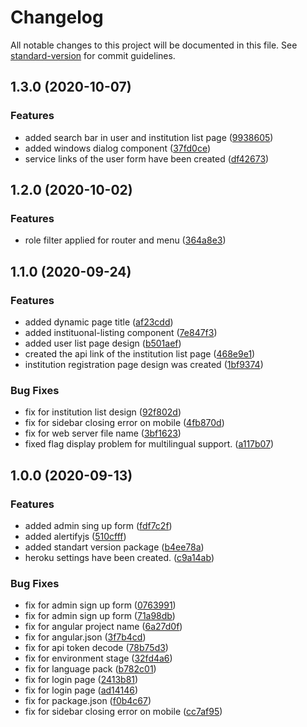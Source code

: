 # Changelog

All notable changes to this project will be documented in this file. See [standard-version](https://github.com/conventional-changelog/standard-version) for commit guidelines.

## 1.3.0 (2020-10-07)


### Features

* added search bar in user and institution list page ([9938605](https://github.com/ismetkizgin/STA-WebSite/commit/99386055131cfffe3009bc92b957aab995aa9a93))
* added windows dialog component ([37fd0ce](https://github.com/ismetkizgin/STA-WebSite/commit/37fd0cee741149f278373820a23574739638953a))
* service links of the user form have been created ([df42673](https://github.com/ismetkizgin/STA-WebSite/commit/df426734990f238da3588656007f9b36eb091205))


## 1.2.0 (2020-10-02)


### Features

* role filter applied for router and menu ([364a8e3](https://github.com/ismetkizgin/STA-WebSite/commit/364a8e361a7f2e844839b9a9ff98886cee517436))


## 1.1.0 (2020-09-24)

### Features

- added dynamic page title ([af23cdd](https://github.com/ismetkizgin/STA-WebSite/commit/af23cdd33e6ad94aa581a1f1aa079f5944f085e4))
- added instituonal-listing component ([7e847f3](https://github.com/ismetkizgin/STA-WebSite/commit/7e847f3ac9c2ce0e560fe1b16b2df467ecad3ae4))
- added user list page design ([b501aef](https://github.com/ismetkizgin/STA-WebSite/commit/b501aefff1700e4109d362a4ec464628dc313888))
- created the api link of the institution list page ([468e9e1](https://github.com/ismetkizgin/STA-WebSite/commit/468e9e1dfe7d75ea931c3cda48f755cb863a128f))
- institution registration page design was created ([1bf9374](https://github.com/ismetkizgin/STA-WebSite/commit/1bf9374d24463cdfa5901b2df08def1c11ecb20b))

### Bug Fixes

- fix for institution list design ([92f802d](https://github.com/ismetkizgin/STA-WebSite/commit/92f802d6a5bf06756ad7cae5a4cd9179fb7b6657))
- fix for sidebar closing error on mobile ([4fb870d](https://github.com/ismetkizgin/STA-WebSite/commit/4fb870dd57b3af48e5d0f2ee17fe37eadb8a29f4))
- fix for web server file name ([3bf1623](https://github.com/ismetkizgin/STA-WebSite/commit/3bf16238ca7fd5dc585e464a4a482b0489d1c671))
- fixed flag display problem for multilingual support. ([a117b07](https://github.com/ismetkizgin/STA-WebSite/commit/a117b0772b3a21a0d50aac2ea5563d327f88e737))

## 1.0.0 (2020-09-13)

### Features

- added admin sing up form ([fdf7c2f](https://github.com/ismetkizgin/STA-WebSite/commit/fdf7c2f7f08ceb9b0c080e2578cf53a79f63f613))
- added alertifyjs ([510cfff](https://github.com/ismetkizgin/STA-WebSite/commit/510cfff24f8acbe024ede1385330d28abe12a4d7))
- added standart version package ([b4ee78a](https://github.com/ismetkizgin/STA-WebSite/commit/b4ee78ae4abe374153b6cb87dd6f64d86d75b11c))
- heroku settings have been created. ([c9a14ab](https://github.com/ismetkizgin/STA-WebSite/commit/c9a14ab835918c6b961e2b22b13725ecf30d1292))

### Bug Fixes

- fix for admin sign up form ([0763991](https://github.com/ismetkizgin/STA-WebSite/commit/0763991dbbc2a6182ba248f8730560142c00f0ea))
- fix for admin sign up form ([71a98db](https://github.com/ismetkizgin/STA-WebSite/commit/71a98db4ed27014a02238a8db374b4b445274002))
- fix for angular project name ([6a27d0f](https://github.com/ismetkizgin/STA-WebSite/commit/6a27d0ff35fc0f0ed29b0eecaf321cb9b2bdf49d))
- fix for angular.json ([3f7b4cd](https://github.com/ismetkizgin/STA-WebSite/commit/3f7b4cdc33440d000acf995305aa9a386a0783b8))
- fix for api token decode ([78b75d3](https://github.com/ismetkizgin/STA-WebSite/commit/78b75d35254f2a737ddc678277bb65454bdda3dd))
- fix for environment stage ([32fd4a6](https://github.com/ismetkizgin/STA-WebSite/commit/32fd4a64192dcb3eb4fc549d257b51ae5f473443))
- fix for language pack ([b782c01](https://github.com/ismetkizgin/STA-WebSite/commit/b782c01f4e08d571e718a05246d7f1b9769e9315))
- fix for login page ([2413b81](https://github.com/ismetkizgin/STA-WebSite/commit/2413b81af72a3e080dd5ebca100aa75fb2b0f9fe))
- fix for login page ([ad14146](https://github.com/ismetkizgin/STA-WebSite/commit/ad14146b4e1545127845facacf74a76be90d97ae))
- fix for package.json ([f0b4c67](https://github.com/ismetkizgin/STA-WebSite/commit/f0b4c6790d392c4cacc52e60a8925e1949ed52a2))
- fix for sidebar closing error on mobile ([cc7af95](https://github.com/ismetkizgin/STA-WebSite/commit/cc7af958b1b8b412aaaf550cecb3ae4b265936bb))
